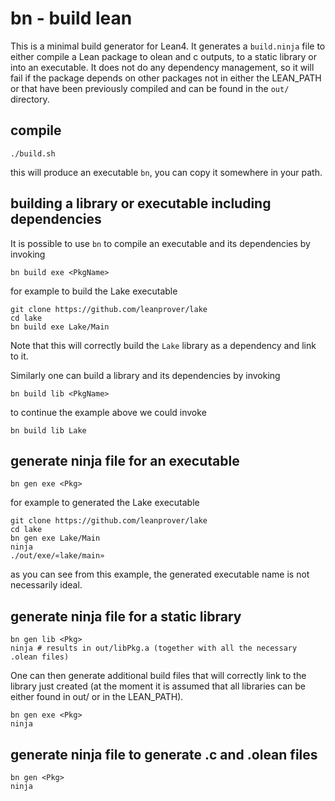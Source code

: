 # bn - build lean

This is a minimal build generator for Lean4. It generates a ```build.ninja``` file to either compile a Lean package to olean and c outputs, to a static library or into an executable. It does not do any dependency management, so it will fail if the package depends on other packages not in either the LEAN_PATH or that have been previously compiled and can be found in the ```out/``` directory.

## compile

```
./build.sh
```
this will produce an executable ```bn```, you can copy it somewhere in your path. 

## building a library or executable including dependencies

It is possible to use ```bn``` to compile an executable and its dependencies by invoking
```
bn build exe <PkgName>
```
for example to build the Lake executable
```
git clone https://github.com/leanprover/lake
cd lake
bn build exe Lake/Main
```
Note that this will correctly build the ```Lake``` library as a dependency and link to it.

Similarly one can build a library and its dependencies by invoking
```
bn build lib <PkgName>
```
to continue the example above we could invoke
```
bn build lib Lake
```

## generate ninja file for an executable

```
bn gen exe <Pkg>
```
for example to generated the Lake executable
```
git clone https://github.com/leanprover/lake
cd lake
bn gen exe Lake/Main
ninja
./out/exe/«lake/main»
```
as you can see from this example, the generated executable name is not necessarily ideal. 

## generate ninja file for a static library

```
bn gen lib <Pkg>
ninja # results in out/libPkg.a (together with all the necessary .olean files)
```
One can then generate additional build files that will correctly link to the library just created
(at the moment it is assumed that all libraries can be either found in out/ or in the LEAN_PATH).
```
bn gen exe <Pkg>
ninja
```

## generate ninja file to generate .c and .olean files

```
bn gen <Pkg>
ninja
```
